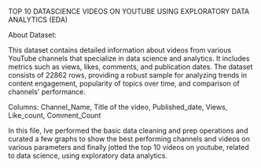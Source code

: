 TOP 10 DATASCIENCE VIDEOS ON YOUTUBE USING EXPLORATORY DATA ANALYTICS (EDA)



About Dataset:


This dataset contains detailed information about videos from various YouTube channels that specialize in data science and analytics. It includes metrics such as views, likes, comments, and publication dates. The dataset consists of 22862 rows, providing a robust sample for analyzing trends in content engagement, popularity of topics over time, and comparison of channels' performance.

Columns:
Channel_Name, Title of the video, Published_date, Views, Like_count, Comment_Count


In this file, Ive performed the basic data cleaning and prep operations and curated a few graphs to show the best performing channels and videos on various parameters and finally jotted the top 10 videos on youtube, related to data science, using exploratory data analytics.
